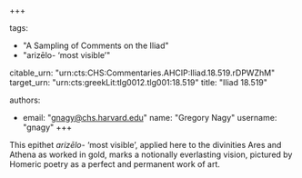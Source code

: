 +++

tags:
- "A Sampling of Comments on the Iliad"
- "arizēlo- ‘most visible’"

citable_urn: "urn:cts:CHS:Commentaries.AHCIP:Iliad.18.519.rDPWZhM"
target_urn: "urn:cts:greekLit:tlg0012.tlg001:18.519"
title: "Iliad 18.519"

authors:
- email: "gnagy@chs.harvard.edu"
  name: "Gregory Nagy"
  username: "gnagy"
+++

<p>This epithet <em>arizēlo-</em> ‘most visible’, applied here to the divinities Ares and Athena as worked in gold, marks a notionally everlasting vision, pictured by Homeric poetry as a perfect and permanent work of art.  </p>
